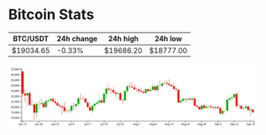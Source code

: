 # Bitcoin Stats

BTC/USDT|24h change|24h high|24h low|
|---|---|---|---|
|$19034.65|-0.33%|$19686.20|$18777.00|

<img src="./chart.svg">
